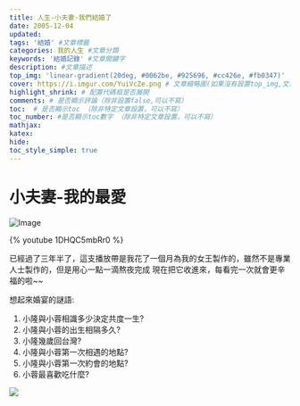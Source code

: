 ```yaml
---
title: 人生-小夫妻-我們結婚了
date: 2005-12-04
updated:
tags: '結婚' #文章標籤
categories: 我的人生 #文章分類
keywords: '結婚記錄' #文章關鍵字
description: #文章描述
top_img: 'linear-gradient(20deg, #0062be, #925696, #cc426e, #fb0347)'
cover: https://i.imgur.com/YuiVcZe.png # 文章縮略圖(如果沒有設置top_img,文章頁頂部將顯示縮略圖，可設為false/圖片地址/留空)
highlight_shrink: # 配置代碼框是否展開
comments: # 是否顯示評論（除非設置false,可以不寫）
toc:  # 是否顯示toc （除非特定文章設置，可以不寫）
toc_number: #是否顯示toc數字 （除非特定文章設置，可以不寫）
mathjax:
katex:
hide:
toc_style_simple: true
---
```


# 小夫妻-我的最愛

![Image](https://i.imgur.com/YuiVcZe.png)

{% youtube 1DHQC5mbRr0 %}

已經過了三年半了，這支播放帶是我花了一個月為我的女王製作的，雖然不是專業人士製作的，但是用心一點一滴熬夜完成 現在把它收進來，每看完一次就會更辛福的啦~~

想起來婚宴的謎語:
1. 小隆與小蓉相識多少決定共度一生?
2. 小隆與小蓉的出生相隔多久?
3. 小隆幾歲回台灣?
4. 小隆與小蓉第一次相遇的地點?
5. 小隆與小蓉第一次約會的地點?
6. 小蓉最喜歡吃什麼?

![](https://lh3.googleusercontent.com/3oCZyAtn840stRFw96C6ap7zRCrYzcpkAqMv3Q3EE_3bvo90OTCg8DzvPD7h51CClJ8u4pMfPNDmW-t-qib_WfV7MdClmI0rAtKws-EkvHAJtiJ1pwF1gXRjq-vGCI8LXb3-dVCV6PM=w1920-h1080)
